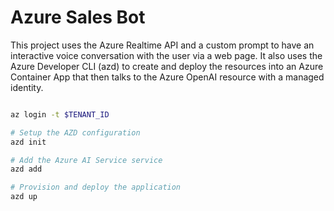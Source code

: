 # Azure Sales Bot

This project uses the Azure Realtime API and a custom prompt to have an interactive voice conversation with the user via a web page. 
It also uses the Azure Developer CLI (azd) to create and deploy the resources into an Azure Container App that then talks to the 
Azure OpenAI resource with a managed identity.

```bash

az login -t $TENANT_ID

# Setup the AZD configuration
azd init

# Add the Azure AI Service service
azd add

# Provision and deploy the application
azd up

```
